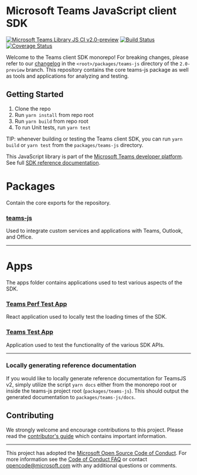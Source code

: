 # Microsoft Teams JavaScript client SDK

[![Microsoft Teams Library JS CI v2.0-preview](https://github.com/OfficeDev/microsoft-teams-library-js/actions/workflows/main.yml/badge.svg?branch=2.0-preview&event=push)](https://github.com/OfficeDev/microsoft-teams-library-js/actions/workflows/main.yml)
[![Build Status](https://office.visualstudio.com/ISS/_apis/build/status/Taos%20Platform/App%20SDK/OfficeDev.microsoft-teams-library-js?branchName=2.0-preview)](https://office.visualstudio.com/ISS/_build/latest?definitionId=17483&branchName=2.0-preview)
[![Coverage Status](https://coveralls.io/repos/github/OfficeDev/microsoft-teams-library-js/badge.svg?branch=2.0-preview)](https://coveralls.io/github/OfficeDev/microsoft-teams-library-js?branch=2.0-preview)

Welcome to the Teams client SDK monorepo! For breaking changes, please refer to our [changelog](./packages/teams-js/CHANGELOG.md) in the `<root>/packages/teams-js` directory of the `2.0-preview` branch. This repository contains the core teams-js package as well as tools and applications for analyzing and testing.

## Getting Started

1. Clone the repo
2. Run `yarn install` from repo root
3. Run `yarn build` from repo root
4. To run Unit tests, run `yarn test`

TIP: whenever building or testing the Teams client SDK, you can run `yarn build` or `yarn test` from the `packages/teams-js` directory.

This JavaScript library is part of the [Microsoft Teams developer platform](https://docs.microsoft.com/en-us/microsoftteams/platform/overview?view=msteams-client-js-beta). See full [SDK reference documentation](https://docs.microsoft.com/en-us/javascript/api/overview/msteams-client?view=msteams-client-js-beta).

# Packages

Contain the core exports for the repository.

### [teams-js](./packages/teams-js)

Used to integrate custom services and applications with Teams, Outlook, and Office.

---

# Apps

The apps folder contains applications used to test various aspects of the SDK.

### [Teams Perf Test App](./apps/teams-perf-test-app/README.md)

React application used to locally test the loading times of the SDK.

### [Teams Test App](./apps/teams-test-app/README.md)

Application used to test the functionality of the various SDK APIs.

---

### Locally generating reference documentation

If you would like to locally generate reference documentation for TeamsJS v2, simply utilize the script `yarn docs` either from the monorepo root or inside the teams-js project root (`packages/teams-js`). This should output the generated documentation to `packages/teams-js/docs`.

## Contributing

We strongly welcome and encourage contributions to this project. Please read the [contributor's guide](CONTRIBUTING.md) which contains important information.

---

This project has adopted the [Microsoft Open Source Code of Conduct](https://opensource.microsoft.com/codeofconduct/). For more information see the [Code of Conduct FAQ](https://opensource.microsoft.com/codeofconduct/faq/) or contact [opencode@microsoft.com](mailto:opencode@microsoft.com) with any additional questions or comments.
